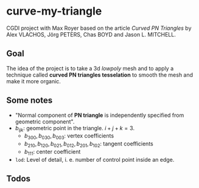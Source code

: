 # curve-my-triangle
CGDI project with Max Royer based on the article *Curved PN Triangles* by Alex VLACHOS, Jörg PETERS, Chas BOYD
and Jason L. MITCHELL.

## Goal
The idea of the project is to take a 3d *lowpoly* mesh and to apply a technique called **curved PN triangles
tesselation** to smooth the mesh and make it more organic.

## Some notes
- "Normal component of **PN triangle** is independently specified from geometric component".
- $b_{ijk}$: geometric point in the triangle. $i+j+k=3$.
    - $b_{300}, b_{030}, b_{003}$: vertex coefficients
    - $b_{210}, b_{120}, b_{021}, b_{012}, b_{201}, b_{102}$: tangent coefficients
    - $b_{111}$: center coefficient
- `lod`: Level of detail, i. e. number of control point inside an edge.

## Todos

